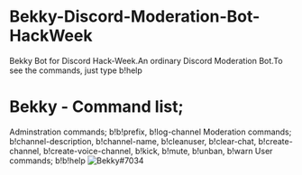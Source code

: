 # Bekky-Discord-Moderation-Bot-HackWeek
Bekky Bot for Discord Hack-Week.An ordinary Discord Moderation Bot.To see the commands, just type b!help
# Bekky - Command list;
Adminstration commands;
b!b!prefix, b!log-channel
Moderation commands;
b!channel-description, b!channel-name, b!cleanuser, b!clear-chat, b!create-channel, b!create-voice-channel, b!kick, b!mute, b!unban, b!warn
User commands;
b!b!help
![Bekky#7034](https://media.discordapp.net/attachments/520310695682768916/593040924884336640/Bekky.png?width=405&height=405)

